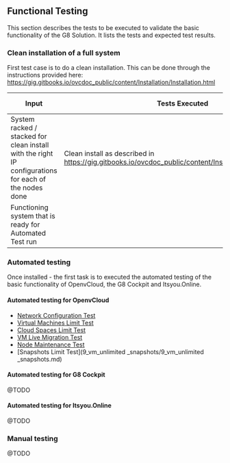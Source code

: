 ## Functional Testing

This section describes the tests to be executed to validate the basic functionality of the G8 Solution. It lists the tests and expected test results.

### Clean installation of a full system

First test case is to do a clean installation.  This can be done through the instructions provided here:
https://gig.gitbooks.io/ovcdoc_public/content/Installation/Installation.html

| Input  | Tests Executed  | Expected Output  |
|---|---|---|
| System racked / stacked for clean install with the right IP configurations for each of the nodes done | Clean install as described in https://gig.gitbooks.io/ovcdoc_public/content/Installation/Installation.html
| Functioning system that is ready for Automated Test run  |   


### Automated testing
Once installed - the first task is to executed the automated testing of the basic functionality of OpenvCloud, the G8 Cockpit and Itsyou.Online.


#### Automated testing for OpenvCloud

* [Network Configuration Test](1_network_config_test/1_network_config_test.md)
* [Virtual Machines Limit Test](3_Env_Limit_test/3_Env_Limit_test.md)
* [Cloud Spaces Limit Test](5_cloudspace_limits_test/5_cloudspace_limits_test.md)
* [VM Live Migration Test](6_vm_live_migration_test/6_vm_live_migration_test.md)
* [Node Maintenance Test](8_node_maintenance_test/8_node_maintenance_test.md)
* [Snapshots Limit Test](9_vm_unlimited _snapshots/9_vm_unlimited _snapshots.md)

#### Automated testing for G8 Cockpit
@TODO


#### Automated testing for Itsyou.Online
@TODO


### Manual testing
@TODO
